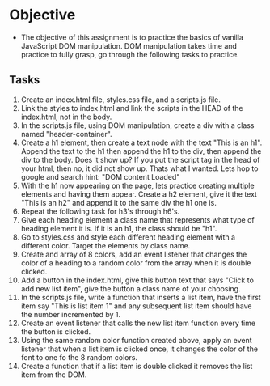 # Objective

* The objective of this assignment is to practice the basics of vanilla JavaScript DOM manipulation. DOM manipulation takes time and practice to fully grasp, go through the following tasks to practice.

## Tasks

01. Create an index.html file, styles.css file, and a scripts.js file.
02. Link the styles to index.html and link the scripts in the HEAD of the index.html, not in the body.
03. In the scripts.js file, using DOM manipulation, create a div with a class named "header-container".
04. Create a h1 element, then create a text node with the text "This is an h1". Append the text to the h1 then append the h1 to the div, then append the div to the body. Does it show up? If you put the script tag in the head of your html, then no, it did not show up. Thats what I wanted. Lets hop to google and search hint: "DOM content Loaded"
05. With the h1 now appearing on the page, lets practice creating multiple elements and having them appear. Create a h2 element, give it the text "This is an h2" and append it to the same div the h1 one is.
06. Repeat the following task for h3's through h6's.
07. Give each heading element a class name that represents what type of heading element it is. If it is an h1, the class should be "h1".
08. Go to styles.css and style each different heading element with a different color. Target the elements by class name.
09. Create and array of 8 colors, add an event listener that changes the color of a heading to a random color from the array when it is double clicked.
010. Add a button in the index.html, give this button text that says "Click to add new list item", give the button a class name of your choosing.
011. In the scripts.js file, write a function that inserts a list item, have the first item say "This is list item 1" and any subsequent list item should have the number incremented by 1.
012. Create an event listener that calls the new list item function every time the button is clicked.
013. Using the same random color function created above, apply an event listener that when a list item is clicked once, it changes the color of the font to one fo the 8 random colors.
014. Create a function that if a list item is double clicked it removes the list item from the DOM.